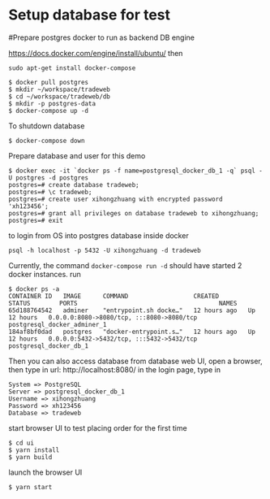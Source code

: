 # Setup database for test

#Prepare postgres docker to run as backend DB engine

<!-- Install docker on Ubuntu: -->

https://docs.docker.com/engine/install/ubuntu/
then

```
sudo apt-get install docker-compose

$ docker pull postgres
$ mkdir ~/workspace/tradeweb
$ cd ~/workspace/tradeweb/db
$ mkdir -p postgres-data
$ docker-compose up -d
```

To shutdown database

```
$ docker-compose down
```

Prepare database and user for this demo

```
$ docker exec -it `docker ps -f name=postgresql_docker_db_1 -q` psql -U postgres -d postgres
postgres=# create database tradeweb;
postgres=# \c tradeweb;
postgres=# create user xihongzhuang with encrypted password 'xh123456';
postgres=# grant all privileges on database tradeweb to xihongzhuang;
postgres=# exit
```

to login from OS into postgres database inside docker

```
psql -h localhost -p 5432 -U xihongzhuang -d tradeweb
```

Currently, the command `docker-compose run -d` should have started 2 docker instances. run

```
$ docker ps -a
CONTAINER ID   IMAGE      COMMAND                  CREATED        STATUS        PORTS                                       NAMES
65d188764542   adminer    "entrypoint.sh docke…"   12 hours ago   Up 12 hours   0.0.0.0:8080->8080/tcp, :::8080->8080/tcp   postgresql_docker_adminer_1
184af8bf0dad   postgres   "docker-entrypoint.s…"   12 hours ago   Up 12 hours   0.0.0.0:5432->5432/tcp, :::5432->5432/tcp   postgresql_docker_db_1
```

Then you can also access database from database web UI, open a browser, then type in url: http://localhost:8080/
in the login page, type in

```
System => PostgreSQL
Server => postgresql_docker_db_1
Username => xihongzhuang
Password => xh123456
Database => tradeweb
```

start browser UI to test placing order
for the first time

```
$ cd ui
$ yarn install
$ yarn build

```

launch the browser UI

```
$ yarn start
```
